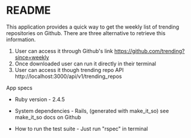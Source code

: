 # README

This application provides a quick way to get the weekly list of trending repositories on Github.
There are three alternative to retrieve this information.

1. User can access it through Github's link https://github.com/trending?since=weekly
2. Once downloaded user can run it directly in their terminal
3. User can access it though trending repo API http://localhost:3000/api/v1/trending_repos

App specs

* Ruby version - 2.4.5

* System dependencies - Rails, (generated with make_it_so) see make_it_so docs on Github

* How to run the test suite - Just run "rspec" in terminal
